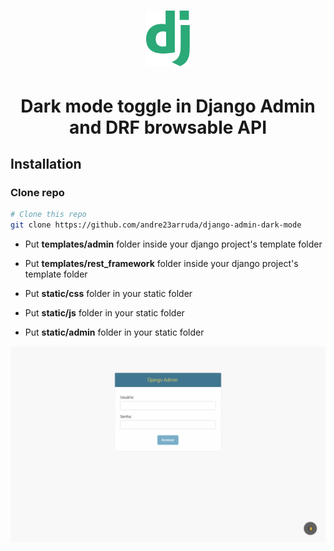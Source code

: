 <h1 align="center">
    <img alt="Django" title="Harpia" src="images/django.svg" width="70px" />
</h1>

<h1 align="center">
  	Dark mode toggle in Django Admin and DRF browsable API
</h1>

## Installation

### Clone repo
```sh
# Clone this repo
git clone https://github.com/andre23arruda/django-admin-dark-mode

```

- Put __templates/admin__ folder inside your django project's template folder

- Put __templates/rest_framework__ folder inside your django project's template folder

- Put __static/css__ folder in your static folder

- Put __static/js__ folder in your static folder

- Put __static/admin__ folder in your static folder


<div align="center">
    <img alt="Home" title="Home" src="images/django-admin.gif?raw=true" width="800px" />
</div>